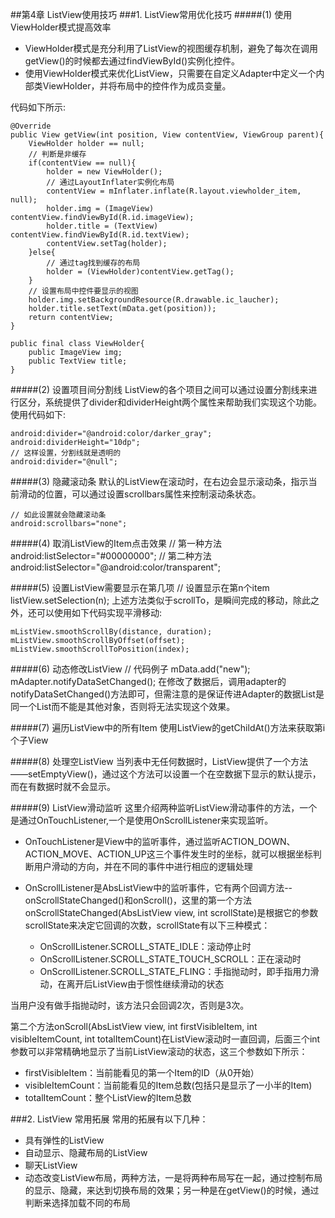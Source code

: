 ##第4章 ListView使用技巧
###1. ListView常用优化技巧
#####(1) 使用ViewHolder模式提高效率
* ViewHolder模式是充分利用了ListView的视图缓存机制，避免了每次在调用getView()的时候都去通过findViewById()实例化控件。
* 使用ViewHolder模式来优化ListView，只需要在自定义Adapter中定义一个内部类ViewHolder，并将布局中的控件作为成员变量。

代码如下所示:

    @Override
    public View getView(int position, View contentView, ViewGroup parent){
        ViewHolder holder == null;
        // 判断是非缓存
        if(contentView == null){
            holder = new ViewHolder();
            // 通过LayoutInflater实例化布局
            contentView = mInflater.inflate(R.layout.viewholder_item, null);
            holder.img = (ImageView) contentView.findViewById(R.id.imageView);
            holder.title = (TextView) contentView.findViewById(R.id.textView);
            contentView.setTag(holder);
        }else{
            // 通过tag找到缓存的布局
            holder = (ViewHolder)contentView.getTag();
        }
        // 设置布局中控件要显示的视图
        holder.img.setBackgroundResource(R.drawable.ic_laucher);
        holder.title.setText(mData.get(position));
        return contentView;
    }

    public final class ViewHolder{
        public ImageView img;
        public TextView title;
    }

#####(2) 设置项目间分割线
ListView的各个项目之间可以通过设置分割线来进行区分，系统提供了divider和dividerHeight两个属性来帮助我们实现这个功能。使用代码如下:

    android:divider="@android:color/darker_gray";
    android:dividerHeight="10dp";
    // 这样设置，分割线就是透明的
    android:divider="@null";

#####(3) 隐藏滚动条
默认的ListView在滚动时，在右边会显示滚动条，指示当前滑动的位置，可以通过设置scrollbars属性来控制滚动条状态。

    // 如此设置就会隐藏滚动条
    android:scrollbars="none";

#####(4) 取消ListView的Item点击效果
    // 第一种方法
    android:listSelector="#00000000";
    // 第二种方法
    android:listSelector="@android:color/transparent";

#####(5) 设置ListView需要显示在第几项
    // 设置显示在第n个item
    listView.setSelection(n);
上述方法类似于scrollTo，是瞬间完成的移动，除此之外，还可以使用如下代码实现平滑移动:

    mListView.smoothScrollBy(distance, duration);
    mListView.smoothScrollByOffset(offset);
    mListView.smoothScrollToPosition(index);

#####(6) 动态修改ListView
    // 代码例子
    mData.add("new");
    mAdapter.notifyDataSetChanged();
在修改了数据后，调用adapter的notifyDataSetChanged()方法即可，但需注意的是保证传进Adapter的数据List是同一个List而不能是其他对象，否则将无法实现这个效果。

#####(7) 遍历ListView中的所有Item
使用ListView的getChildAt()方法来获取第i个子View

#####(8) 处理空ListView
当列表中无任何数据时，ListView提供了一个方法——setEmptyView()，通过这个方法可以设置一个在空数据下显示的默认提示，而在有数据时就不会显示。

#####(9) ListView滑动监听
这里介绍两种监听ListView滑动事件的方法，一个是通过OnTouchListener,一个是使用OnScrollListener来实现监听。

* OnTouchListener是View中的监听事件，通过监听ACTION_DOWN、ACTION_MOVE、ACTION_UP这三个事件发生时的坐标，就可以根据坐标判断用户滑动的方向，并在不同的事件中进行相应的逻辑处理

* OnScrollListener是AbsListView中的监听事件，它有两个回调方法--onScrollStateChanged()和onScroll()，这里的第一个方法onScrollStateChanged(AbsListView view, int scrollState)是根据它的参数scrollState来决定它回调的次数，scrollState有以下三种模式：

  * OnScrollListener.SCROLL_STATE_IDLE：滚动停止时
  * OnScrollListener.SCROLL_STATE_TOUCH_SCROLL：正在滚动时
  * OnScrollListener.SCROLL_STATE_FLING：手指抛动时，即手指用力滑动，在离开后ListView由于惯性继续滑动的状态

当用户没有做手指抛动时，该方法只会回调2次，否则是3次。

第二个方法onScroll(AbsListView view, int firstVisibleItem, int visibleItemCount, int totalItemCount)在ListView滚动时一直回调，后面三个int参数可以非常精确地显示了当前ListView滚动的状态，这三个参数如下所示：

* firstVisibleItem：当前能看见的第一个Item的ID（从0开始）
* visibleItemCount：当前能看见的Item总数(包括只是显示了一小半的Item)
* totalItemCount：整个ListView的Item总数

###2. ListView 常用拓展
常用的拓展有以下几种：

* 具有弹性的ListView
* 自动显示、隐藏布局的ListView
* 聊天ListView
* 动态改变ListView布局，两种方法，一是将两种布局写在一起，通过控制布局的显示、隐藏，来达到切换布局的效果；另一种是在getView()的时候，通过判断来选择加载不同的布局



